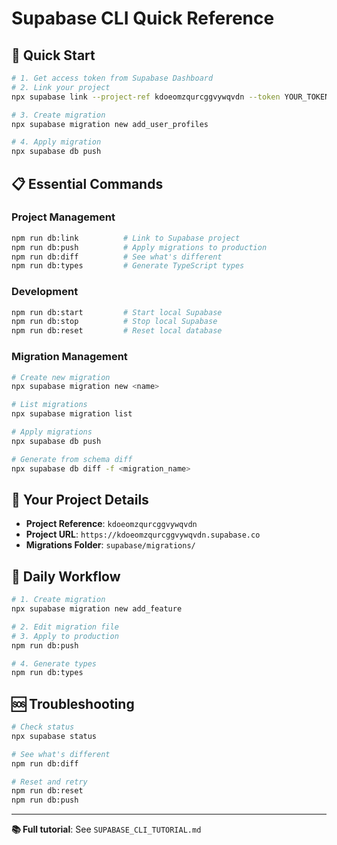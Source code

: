 # Supabase CLI Quick Reference

## 🚀 **Quick Start**

```bash
# 1. Get access token from Supabase Dashboard
# 2. Link your project
npx supabase link --project-ref kdoeomzqurcggvywqvdn --token YOUR_TOKEN

# 3. Create migration
npx supabase migration new add_user_profiles

# 4. Apply migration
npx supabase db push
```

## 📋 **Essential Commands**

### **Project Management**

```bash
npm run db:link          # Link to Supabase project
npm run db:push          # Apply migrations to production
npm run db:diff          # See what's different
npm run db:types         # Generate TypeScript types
```

### **Development**

```bash
npm run db:start         # Start local Supabase
npm run db:stop          # Stop local Supabase
npm run db:reset         # Reset local database
```

### **Migration Management**

```bash
# Create new migration
npx supabase migration new <name>

# List migrations
npx supabase migration list

# Apply migrations
npx supabase db push

# Generate from schema diff
npx supabase db diff -f <migration_name>
```

## 🎯 **Your Project Details**

- **Project Reference**: `kdoeomzqurcggvywqvdn`
- **Project URL**: `https://kdoeomzqurcggvywqvdn.supabase.co`
- **Migrations Folder**: `supabase/migrations/`

## 🔄 **Daily Workflow**

```bash
# 1. Create migration
npx supabase migration new add_feature

# 2. Edit migration file
# 3. Apply to production
npm run db:push

# 4. Generate types
npm run db:types
```

## 🆘 **Troubleshooting**

```bash
# Check status
npx supabase status

# See what's different
npm run db:diff

# Reset and retry
npm run db:reset
npm run db:push
```

---

**📚 Full tutorial**: See `SUPABASE_CLI_TUTORIAL.md`

